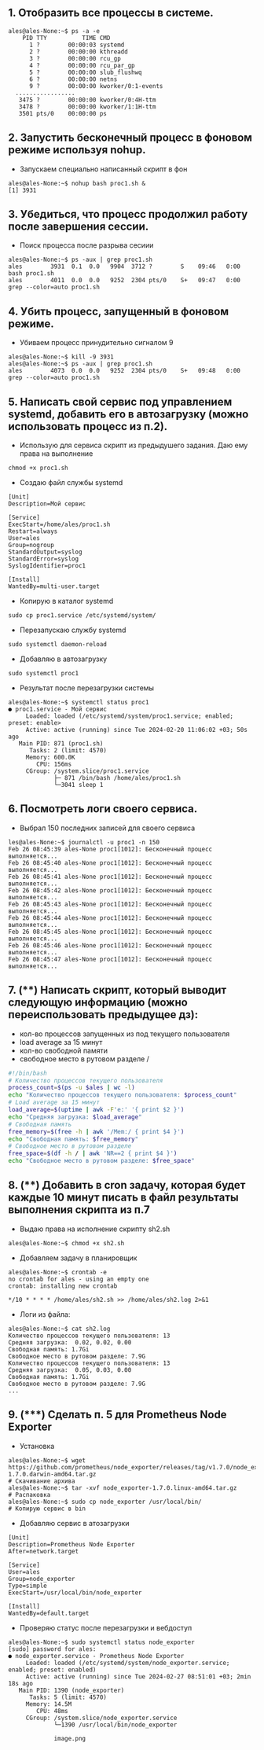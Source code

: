 ## 1. Отобразить все процессы в системе.

```console
ales@ales-None:~$ ps -a -e
    PID TTY          TIME CMD
      1 ?        00:00:03 systemd
      2 ?        00:00:00 kthreadd
      3 ?        00:00:00 rcu_gp
      4 ?        00:00:00 rcu_par_gp
      5 ?        00:00:00 slub_flushwq
      6 ?        00:00:00 netns
      9 ?        00:00:00 kworker/0:1-events
  .................
   3475 ?        00:00:00 kworker/0:4H-ttm
   3478 ?        00:00:00 kworker/1:1H-ttm
   3501 pts/0    00:00:00 ps
```

## 2. Запустить бесконечный процесс в фоновом режиме используя nohup.

- Запускаем специально написанный скрипт в фон
```console
ales@ales-None:~$ nohup bash proc1.sh &
[1] 3931
```

## 3. Убедиться, что процесс продолжил работу после завершения сессии.

- Поиск процесса после разрыва сесиии
```console
ales@ales-None:~$ ps -aux | grep proc1.sh
ales        3931  0.1  0.0   9904  3712 ?        S    09:46   0:00 bash proc1.sh
ales        4011  0.0  0.0   9252  2304 pts/0    S+   09:47   0:00 grep --color=auto proc1.sh
```

## 4. Убить процесс, запущенный в фоновом режиме.

- Убиваем процесс принудительно сигналом 9
```console
ales@ales-None:~$ kill -9 3931
ales@ales-None:~$ ps -aux | grep proc1.sh
ales        4073  0.0  0.0   9252  2304 pts/0    S+   09:48   0:00 grep --color=auto proc1.sh
```

## 5. Написать свой сервис под управлением systemd, добавить его в автозагрузку (можно использовать процесс из п.2).

- Использую для сервиса скрипт из предыдушего задания. Даю ему права на выполнение
```console
chmod +x proc1.sh
```
- Создаю файл службы systemd
```console
[Unit]
Description=Мой сервис

[Service]
ExecStart=/home/ales/proc1.sh
Restart=always
User=ales
Group=nogroup
StandardOutput=syslog
StandardError=syslog
SyslogIdentifier=proc1

[Install]
WantedBy=multi-user.target
```
- Копирую в каталог systemd
```console
sudo cp proc1.service /etc/systemd/system/
```
- Перезапускаю службу systemd
```console
sudo systemctl daemon-reload
```
- Добавляю в автозагрузку 
```console
sudo systemctl proc1
```
- Результат после перезагрузки системы
```console
ales@ales-None:~$ systemctl status proc1
● proc1.service - Мой сервис
     Loaded: loaded (/etc/systemd/system/proc1.service; enabled; preset: enable>
     Active: active (running) since Tue 2024-02-20 11:06:02 +03; 50s ago
   Main PID: 871 (proc1.sh)
      Tasks: 2 (limit: 4570)
     Memory: 600.0K
        CPU: 156ms
     CGroup: /system.slice/proc1.service
             ├─ 871 /bin/bash /home/ales/proc1.sh
             └─3041 sleep 1
```

## 6. Посмотреть логи своего сервиса.

- Выбрал 150 последних записей для своего сервиса
```console
les@ales-None:~$ journalctl -u proc1 -n 150
Feb 26 08:45:39 ales-None proc1[1012]: Бесконечный процесс выполняется...
Feb 26 08:45:40 ales-None proc1[1012]: Бесконечный процесс выполняется...
Feb 26 08:45:41 ales-None proc1[1012]: Бесконечный процесс выполняется...
Feb 26 08:45:42 ales-None proc1[1012]: Бесконечный процесс выполняется...
Feb 26 08:45:43 ales-None proc1[1012]: Бесконечный процесс выполняется...
Feb 26 08:45:44 ales-None proc1[1012]: Бесконечный процесс выполняется...
Feb 26 08:45:45 ales-None proc1[1012]: Бесконечный процесс выполняется...
Feb 26 08:45:46 ales-None proc1[1012]: Бесконечный процесс выполняется...
Feb 26 08:45:47 ales-None proc1[1012]: Бесконечный процесс выполняется...
```

## 7. (**) Написать скрипт, который выводит следующую информацию (можно переиспользовать предыдущее дз):
- кол-во процессов запущенных из под текущего пользователя
- load average за 15 минут
- кол-во свободной памяти
- свободное место в рутовом разделе /

```bash
#!/bin/bash
# Количество процессов текущего пользователя
process_count=$(ps -u $ales | wc -l)
echo "Количество процессов текущего пользователя: $process_count"
# Load average за 15 минут
load_average=$(uptime | awk -F'e:' '{ print $2 }')
echo "Средняя загрузка: $load_average"
# Свободная память
free_memory=$(free -h | awk '/Mem:/ { print $4 }')
echo "Свободная память: $free_memory"
# Свободное место в рутовом разделе
free_space=$(df -h / | awk 'NR==2 { print $4 }')
echo "Свободное место в рутовом разделе: $free_space"
```

## 8. (**) Добавить в cron задачу, которая будет каждые 10 минут писать в файл результаты выполнения скрипта из п.7

- Выдаю права на исполнение скрипту sh2.sh
```console
ales@ales-None:~$ chmod +x sh2.sh
```
- Добавляем задачу в планировщик
```console
ales@ales-None:~$ crontab -e
no crontab for ales - using an empty one
crontab: installing new crontab
```
```console
*/10 * * * * /home/ales/sh2.sh >> /home/ales/sh2.log 2>&1
```
- Логи из файла:
```console
ales@ales-None:~$ cat sh2.log
Количество процессов текущего пользователя: 13
Средняя загрузка:  0.02, 0.02, 0.00
Свободная память: 1.7Gi
Свободное место в рутовом разделе: 7.9G
Количество процессов текущего пользователя: 13
Средняя загрузка:  0.05, 0.03, 0.00
Свободная память: 1.7Gi
Свободное место в рутовом разделе: 7.9G
...
```

## 9. (***) Сделать п. 5 для Prometheus Node Exporter

- Установка
```console
ales@ales-None:~$ wget https://github.com/prometheus/node_exporter/releases/tag/v1.7.0/node_exporter-1.7.0.darwin-amd64.tar.gz                                                                   # Скачивание архива    
ales@ales-None:~$ tar -xvf node_exporter-1.7.0.linux-amd64.tar.gz                     # Распаковка
ales@ales-None:~$ sudo cp node_exporter /usr/local/bin/                               # Копирую сервис в bin
```
- Добавляю сервис в атозагрузки
```
[Unit]
Description=Prometheus Node Exporter
After=network.target

[Service]
User=ales
Group=node_exporter
Type=simple
ExecStart=/usr/local/bin/node_exporter

[Install]
WantedBy=default.target
```
- Проверяю статус после перезагрузки и вебдоступ
```console
ales@ales-None:~$ sudo systemctl status node_exporter
[sudo] password for ales: 
● node_exporter.service - Prometheus Node Exporter
     Loaded: loaded (/etc/systemd/system/node_exporter.service; enabled; preset: enabled)
     Active: active (running) since Tue 2024-02-27 08:51:01 +03; 2min 18s ago
   Main PID: 1390 (node_exporter)
      Tasks: 5 (limit: 4570)
     Memory: 14.5M
        CPU: 48ms
     CGroup: /system.slice/node_exporter.service
             └─1390 /usr/local/bin/node_exporter

             image.png
```